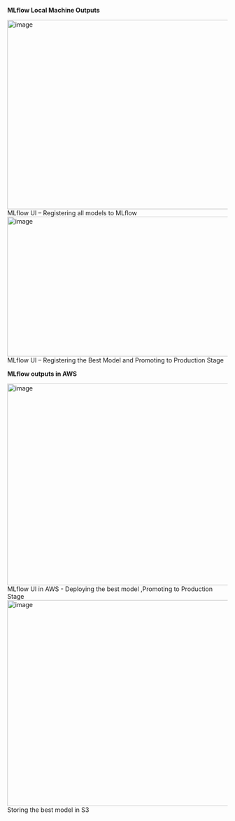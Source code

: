 **MLflow Local Machine Outputs**

<img width="897" height="432" alt="image" src="https://github.com/user-attachments/assets/350d1144-cc6d-424a-a831-55509e51c75f" />
MLflow UI – Registering all models to MLflow

<img width="897" height="319" alt="image" src="https://github.com/user-attachments/assets/d0139639-11c0-4db4-bd4e-b41a3c97bfd2" />
MLflow UI – Registering the Best Model and Promoting to Production Stage


**MLflow outputs in AWS**

<img width="996" height="460" alt="image" src="https://github.com/user-attachments/assets/cc2e0763-39a8-472c-8370-28fb3561f8de" />
MLflow UI in AWS - Deploying the best model ,Promoting to Production Stage

<img width="987" height="470" alt="image" src="https://github.com/user-attachments/assets/8676b23a-22b8-4425-9aad-ca4a7a2d2b5f" />
Storing the best model in S3

